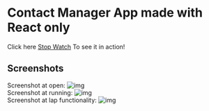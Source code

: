 # Contact Manager App made with React only
Click here [Stop Watch](https://lovelight-247.github.io/contact-manager-react-only/) To see it in action!
<br>
## Screenshots
Screenshot at open:
![img](/screnshots/te.PNG)
<br>
Screenshot at running:
![img](/screnshots/te2.PNG)
<br>
Screenshot at lap functionality:
![img](/screnshots/te3.PNG)
<br>

